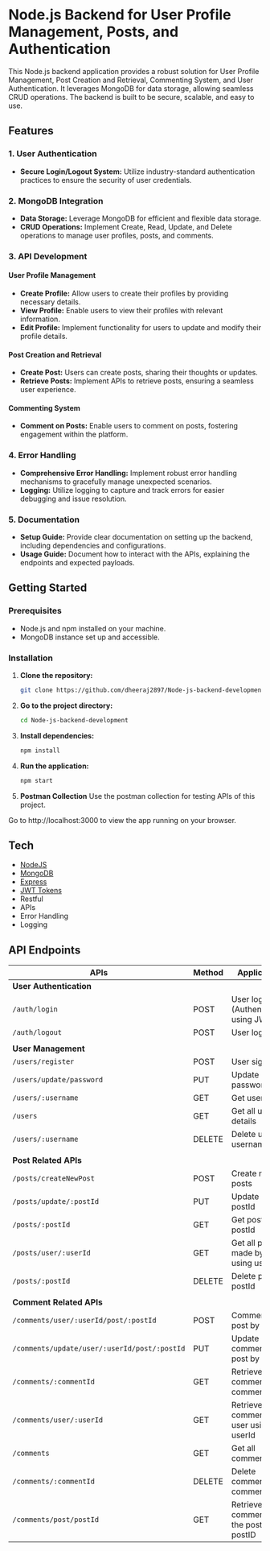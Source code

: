 # Node.js Backend for User Profile Management, Posts, and Authentication

This Node.js backend application provides a robust solution for User Profile Management, Post Creation and Retrieval, Commenting System, and User Authentication. It leverages MongoDB for data storage, allowing seamless CRUD operations. The backend is built to be secure, scalable, and easy to use.

## Features

### 1. User Authentication

- **Secure Login/Logout System:** Utilize industry-standard authentication practices to ensure the security of user credentials.
  
### 2. MongoDB Integration

- **Data Storage:** Leverage MongoDB for efficient and flexible data storage.
- **CRUD Operations:** Implement Create, Read, Update, and Delete operations to manage user profiles, posts, and comments.

### 3. API Development

#### User Profile Management

- **Create Profile:** Allow users to create their profiles by providing necessary details.
- **View Profile:** Enable users to view their profiles with relevant information.
- **Edit Profile:** Implement functionality for users to update and modify their profile details.

#### Post Creation and Retrieval

- **Create Post:** Users can create posts, sharing their thoughts or updates.
- **Retrieve Posts:** Implement APIs to retrieve posts, ensuring a seamless user experience.

#### Commenting System

- **Comment on Posts:** Enable users to comment on posts, fostering engagement within the platform.

### 4. Error Handling

- **Comprehensive Error Handling:** Implement robust error handling mechanisms to gracefully manage unexpected scenarios.
- **Logging:** Utilize logging to capture and track errors for easier debugging and issue resolution.

### 5. Documentation

- **Setup Guide:** Provide clear documentation on setting up the backend, including dependencies and configurations.
- **Usage Guide:** Document how to interact with the APIs, explaining the endpoints and expected payloads.

## Getting Started

### Prerequisites

- Node.js and npm installed on your machine.
- MongoDB instance set up and accessible.

### Installation

1. **Clone the repository:**

   ```bash
   git clone https://github.com/dheeraj2897/Node-js-backend-development.git
    ```

2. **Go to the project directory:**

    ```bash
    cd Node-js-backend-development
    ```

3. **Install dependencies:**

    ```bash
    npm install
    ```

4. **Run the application:**

    ```bash
    npm start
    ```

5. **Postman Collection**
        Use the postman collection for testing APIs of this project.

Go to http://localhost:3000 to view the app running on your browser.

## Tech

- [NodeJS](https://nodejs.org/en/)
- [MongoDB](https://www.mongodb.com/)
- [Express](https://expressjs.com/)
- [JWT Tokens](https://jwt.io/)
- Restful
- APIs
- Error Handling
- Logging

## API Endpoints

| APIs                                        | Method | Applications                                 |
| ------------------------------------------- | ------ | -------------------------------------------- |
| **User Authentication**                     |        |                                              |
| `/auth/login`                               | POST   | User login (Authentication) using JWT        |
| `/auth/logout`                              | POST   | User logout                                  |
|                                             |        |                                              |
| **User Management**                         |        |                                              |
| `/users/register`                           | POST   | User sign-up                                 |
| `/users/update/password`                    | PUT    | Update user password                        |
| `/users/:username`                            | GET    | Get user details                             |
| `/users`                           | GET | Get all user details                       |
| `/users/:username`                           | DELETE | Delete user by username                      |
|                                             |        |                                              |
| **Post Related APIs**                       |        |                                              |
| `/posts/createNewPost`                      | POST   | Create new posts                             |
| `/posts/update/:postId`      | PUT    | Update post by postId                       |
| `/posts/:postId`                             | GET    | Get post by postId                           |
| `/posts/user/:userId`                     | GET | Get all post made by user using userId                        |
| `/posts/:postId`                     | DELETE | Delete post by postId                        |
|                                             |        |                                              |
| **Comment Related APIs**                    |        |                                              |
| `/comments/user/:userId/post/:postId`         | POST   | Comment on post by user                      |
| `/comments/update/user/:userId/post/:postId` | PUT    | Update comment on post by user               |
| `/comments/:commentId`                       | GET    | Retrieve comment by commentID               |
| `/comments/user/:userId`                    | GET    | Retrieve all comments by user using userId             |
| `/comments`                       | GET | Get all comments                 |
| `/comments/:commentId`                       | DELETE | Delete comment by commentID                 |
| `/comments/post/postId`                     | GET    | Retrieve all comments on the post by postID  |

